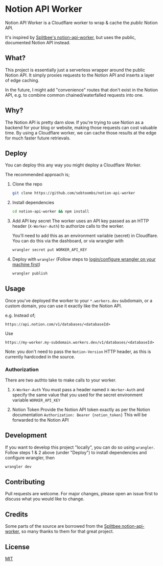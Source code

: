 # Notion API Worker

Notion API Worker is a Cloudflare worker to wrap & cache the _public_ Notion API.

It's inspired by [Splitbee's notion-api-worker](https://github.com/splitbee/notion-api-worker), but uses the public, documented Notion API instead.

## What?

This project is essentially just a serverless wrapper around the public Notion API. It simply proxies requests to the Notion API and inserts a layer of edge caching.

In the future, I might add "convenience" routes that don't exist in the Notion API, e.g. to combine common chained/waterfalled requests into one.

## Why?

The Notion API is pretty darn slow. If you're trying to use Notion as a backend for your blog or website, making those requests can cost valuable time. By using a Cloudflare worker, we can cache those results at the edge for much faster future retrievals.

## Deploy

You can deploy this any way you might deploy a Cloudflare Worker.

The recommended approach is;

1. Clone the repo

   ```bash
   git clone https://github.com/sebtoombs/notion-api-worker
   ```

2. Install dependencies

   ```bash
   cd notion-api-worker && npm install
   ```

3. Add API key secret
   The worker uses an API key passed as an HTTP header (`X-Worker-Auth`) to authorize calls to the worker.

   You'll need to add this as an environment variable (secret) in Cloudflare. You can do this via the dashboard, or via wrangler with

   ```bash
   wrangler secret put WORKER_API_KEY
   ```

4. Deploy with `wrangler`
   (Follow steps to [login/configure wrangler on your machine first](https://developers.cloudflare.com/workers/cli-wrangler))
   ```bash
   wrangler publish
   ```

## Usage

Once you've deployed the worker to your `*.workers.dev` subdomain, or a custom domain, you can use it exactly like the Notion API.

e.g. Instead of;

```
https://api.notion.com/v1/databases/<databaseId>
```

Use

```
https://my-worker.my-subdomain.workers.dev/v1/databases/<databaseId>
```

Note: you don't need to pass the `Notion-Version` HTTP header, as this is currently hardcoded in the source.

### Authorization

There are two authto take to make calls to your worker.

1. `X-Worker-Auth`
   You must pass a header named `X-Worker-Auth` and specify the same value that you used for the secret environment variable `WORKER_API_KEY`

2. Notion Token
   Provide the Notion API token exactly as per the Notion documentation
   `Authorization: Bearer {notion_token}`
   This will be forwarded to the Notion API

## Development

If you want to develop this project "locally", you can do so using `wrangler`. Follow steps 1 & 2 above (under "Deploy") to install dependencies and configure wrangler, then

```bash
wrangler dev
```

## Contributing

Pull requests are welcome. For major changes, please open an issue first to discuss what you would like to change.

## Credits

Some parts of the source are borrowed from the [Splitbee notion-api-worker](https://github.com/splitbee/notion-api-worker), so many thanks to them for that great project.

## License

[MIT](https://choosealicense.com/licenses/mit/)
